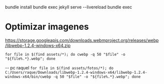 bundle install
bundle exec jekyll serve --livereload
bundle exec

# Optimizar imagenes

https://storage.googleapis.com/downloads.webmproject.org/releases/webp/libwebp-1.2.4-windows-x64.zip

`for file in $(find assets/*); do cwebp -q 50 "$file" -o "${file%.*}.webp"; done`

-- pc raquel
`for file in $(find assets/fotos/*); do C:/Users/raque/Downloads/libwebp-1.2.4-windows-x64/libwebp-1.2.4-windows-x64/bin/cwebp -q 50 "$file" -o "${file%.*}.webp"; done`